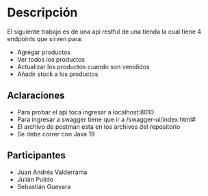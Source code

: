 # Descripción
El siguiente trabajo es de una api restful de una tienda la cual tiene 4 endpoints que sirven para:
- Agregar productos
- Ver todos los productos
- Actualizar los productos cuando son venididos
- Añadir stock a los productos

## Aclaraciones
- Para probar el api toca ingresar a localhost:8010
- Para ingresar a swagger tiene que ir a /swagger-ui/index.html#
- El archivo de postman esta en los archivos del repositorio
- Se debe correr con Java 19

## Participantes
- Juan Andrés Valderrama
- Julián Pulido
- Sebastián Guevara


